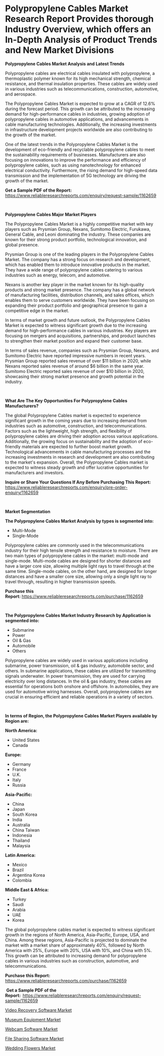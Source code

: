 <p><h1>Polypropylene Cables Market Research Report Provides thorough Industry Overview, which offers an In-Depth Analysis of Product Trends and New Market Divisions</h1></p><p><strong>Polypropylene Cables Market Analysis and Latest Trends</strong></p>
<p><p>Polypropylene cables are electrical cables insulated with polypropylene, a thermoplastic polymer known for its high mechanical strength, chemical resistance, and thermal insulation properties. These cables are widely used in various industries such as telecommunications, construction, automotive, and aerospace.</p><p>The Polypropylene Cables Market is expected to grow at a CAGR of 12.6% during the forecast period. This growth can be attributed to the increasing demand for high-performance cables in industries, growing adoption of polypropylene cables in automotive applications, and advancements in cable manufacturing technologies. Additionally, the increasing investments in infrastructure development projects worldwide are also contributing to the growth of the market.</p><p>One of the latest trends in the Polypropylene Cables Market is the development of eco-friendly and recyclable polypropylene cables to meet the sustainability requirements of businesses. Manufacturers are also focusing on innovations to improve the performance and efficiency of polypropylene cables, such as using nanotechnology for enhanced electrical conductivity. Furthermore, the rising demand for high-speed data transmission and the implementation of 5G technology are driving the growth of the market.</p></p>
<p><strong>Get a Sample PDF of the Report:&nbsp;</strong> <a href="https://www.reliableresearchreports.com/enquiry/request-sample/1162659">https://www.reliableresearchreports.com/enquiry/request-sample/1162659</a></p>
<p>&nbsp;</p>
<p><strong>Polypropylene Cables Major Market Players</strong></p>
<p><p>The Polypropylene Cables Market is a highly competitive market with key players such as Prysmian Group, Nexans, Sumitomo Electric, Furukawa, General Cable, and Leoni dominating the industry. These companies are known for their strong product portfolio, technological innovation, and global presence.</p><p>Prysmian Group is one of the leading players in the Polypropylene Cables Market. The company has a strong focus on research and development, which has enabled them to introduce innovative products in the market. They have a wide range of polypropylene cables catering to various industries such as energy, telecom, and automotive.</p><p>Nexans is another key player in the market known for its high-quality products and strong market presence. The company has a global network of manufacturing facilities, distribution channels, and sales offices, which enables them to serve customers worldwide. They have been focusing on expanding their product portfolio and geographical presence to gain a competitive edge in the market.</p><p>In terms of market growth and future outlook, the Polypropylene Cables Market is expected to witness significant growth due to the increasing demand for high-performance cables in various industries. Key players are focusing on mergers and acquisitions, partnerships, and product launches to strengthen their market position and expand their customer base.</p><p>In terms of sales revenue, companies such as Prysmian Group, Nexans, and Sumitomo Electric have reported impressive numbers in recent years. Prysmian Group reported sales revenue of over $11 billion in 2020, while Nexans reported sales revenue of around $6 billion in the same year. Sumitomo Electric reported sales revenue of over $10 billion in 2020, showcasing their strong market presence and growth potential in the industry.</p></p>
<p>&nbsp;</p>
<p><strong>What Are The Key Opportunities For Polypropylene Cables Manufacturers?</strong></p>
<p><p>The global Polypropylene Cables market is expected to experience significant growth in the coming years due to increasing demand from industries such as automotive, construction, and telecommunications. Factors such as the lightweight, high strength, and flexibility of polypropylene cables are driving their adoption across various applications. Additionally, the growing focus on sustainability and the adoption of eco-friendly materials are expected to further boost market growth. Technological advancements in cable manufacturing processes and the increasing investments in research and development are also contributing to the market's expansion. Overall, the Polypropylene Cables market is expected to witness steady growth and offer lucrative opportunities for manufacturers and investors.</p></p>
<p><strong>Inquire or Share Your Questions If Any Before Purchasing This Report:</strong> <a href="https://www.reliableresearchreports.com/enquiry/pre-order-enquiry/1162659">https://www.reliableresearchreports.com/enquiry/pre-order-enquiry/1162659</a></p>
<p>&nbsp;</p>
<p><strong>Market Segmentation</strong></p>
<p><strong>The Polypropylene Cables Market Analysis by types is segmented into:</strong></p>
<p><ul><li>Multi-Mode</li><li>Single-Mode</li></ul></p>
<p><p>Polypropylene cables are commonly used in the telecommunications industry for their high tensile strength and resistance to moisture. There are two main types of polypropylene cables in the market: multi-mode and single-mode. Multi-mode cables are designed for shorter distances and have a larger core size, allowing multiple light rays to travel through at the same time. Single-mode cables, on the other hand, are designed for longer distances and have a smaller core size, allowing only a single light ray to travel through, resulting in higher transmission speeds.</p></p>
<p><strong>Purchase this Report:&nbsp;</strong><a href="https://www.reliableresearchreports.com/purchase/1162659">https://www.reliableresearchreports.com/purchase/1162659</a></p>
<p>&nbsp;</p>
<p><strong>The Polypropylene Cables Market Industry Research by Application is segmented into:</strong></p>
<p><ul><li>Submarine</li><li>Power</li><li>Oil & Gas</li><li>Automobile</li><li>Others</li></ul></p>
<p><p>Polypropylene cables are widely used in various applications including submarine, power transmission, oil & gas industry, automobile sector, and others. In submarine applications, these cables are utilized for transmitting signals underwater. In power transmission, they are used for carrying electricity over long distances. In the oil & gas industry, these cables are essential for operations both onshore and offshore. In automobiles, they are used for automotive wiring harnesses. Overall, polypropylene cables are crucial in ensuring efficient and reliable operations in a variety of sectors.</p></p>
<p>&nbsp;</p>
<p><strong>In terms of Region, the Polypropylene Cables Market Players available by Region are:</strong></p>
<p>
    <p> <strong> North America: </strong>
        <ul>
            <li>United States</li>
            <li>Canada</li>
        </ul>
        </p> 
    <p> <strong> Europe: </strong>
        <ul>
            <li>Germany</li>
            <li>France</li>
            <li>U.K.</li>
            <li>Italy</li>
            <li>Russia</li>
        </ul>
        </p> 
    <p> <strong> Asia-Pacific: </strong>
        <ul>
            <li>China</li>
            <li>Japan</li>
            <li>South Korea</li>
            <li>India</li>
            <li>Australia</li>
            <li>China Taiwan</li>
            <li>Indonesia</li>
            <li>Thailand</li>
            <li>Malaysia</li>
        </ul>
        </p> 
    <p> <strong> Latin America: </strong>
        <ul>
            <li>Mexico</li>
            <li>Brazil</li>
            <li>Argentina Korea</li>
            <li>Colombia</li>
        </ul>
        </p> 
    <p> <strong> Middle East & Africa: </strong>
        <ul>
            <li>Turkey</li>
            <li>Saudi</li>
            <li>Arabia</li>
            <li>UAE</li>
            <li>Korea</li>
        </ul>
    </p>
    </p>
<p><p>The global polypropylene cables market is expected to witness significant growth in the regions of North America, Asia-Pacific, Europe, USA, and China. Among these regions, Asia-Pacific is projected to dominate the market with a market share of approximately 40%, followed by North America with 25%, Europe with 20%, USA with 10%, and China with 5%. This growth can be attributed to increasing demand for polypropylene cables in various industries such as construction, automotive, and telecommunications.</p></p>
<p><strong>Purchase this Report: </strong><a href="https://www.reliableresearchreports.com/purchase/1162659">https://www.reliableresearchreports.com/purchase/1162659</a></p>
<p>&nbsp;<strong>Get a Sample PDF of the Report:&nbsp;&nbsp;</strong><a href="https://www.reliableresearchreports.com/enquiry/request-sample/1162659">https://www.reliableresearchreports.com/enquiry/request-sample/1162659</a></p>
<p><strong></strong></p>
<p><p><a href="https://medium.com/p/c89ad63f89fb/edit">Video Recovery Software Market</a></p><p><a href="https://medium.com/p/aedd742f5fc1/edit">Museum Equipment Market</a></p><p><a href="https://medium.com/p/43ad8b151878/edit">Webcam Software Market</a></p><p><a href="https://medium.com/p/c2bc89fb6dd0/edit">File Sharing Software Market</a></p><p><a href="https://medium.com/p/19c0ef20470b/edit">Wedding Flowers Market</a></p></p>